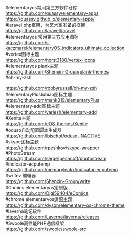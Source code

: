 #elementaryos常用第三方软件仓库<br>
https://github.com/quassy/elementary-apps<br>
https://quassy.github.io/elementary-apps/<br>
#laravel php框架，为艺术家准备的框架<br>
https://github.com/laravel/laravel<br>
#elementaryos 常用第三方应用图标<br>
https://github.com/s-kaczmarek/elementaryOS_indicators_ultimate_collection<br>
#vertex图标主题<br>
https://github.com/horst3180/vertex-icons<br>
#elementaryos plank主题<br>
https://github.com/Shenxin-Group/plank-themes<br>
#oh-my-zsh<br><br>
https://github.com/robbyrussell/oh-my-zsh<br>
#elementaryPlustubiao图标主题<br>
https://github.com/mank319/elementaryPlus<br>
#elementary-add图标主题<br>
https://github.com/varlesh/elementary-add<br>
#Xenite主题<br>
https://github.com/eOS-themes/Xenite<br>
#oduso自动配置脚本生成器<br>
https://github.com/lbischof/oduso-INACTIVE<br>
#skype图标主题<br>
https://github.com/rpeshkov/skype-wrapper<br>
#PhotoStream<br>
https://github.com/serge1peshcoff/photostream<br>
#indicator-ecputemp<br>
https://github.com/memoryleakx/indicator-ecputemp<br>
#writev 编辑器 <br>
https://github.com/Shenxin-Group/write<br>
#Comics elementaryos定制版<br>
https://github.com/Digi59404/eComics<br>
#chrome elementaryos适配主题<br>
https://github.com/dyson/elementary-os-chrome-theme<br>
#laverna笔记软件 <br>
https://github.com/Laverna/laverna/releases<br>
#Swoole高性能PHP通信框架  
https://github.com/swoole/swoole-src
